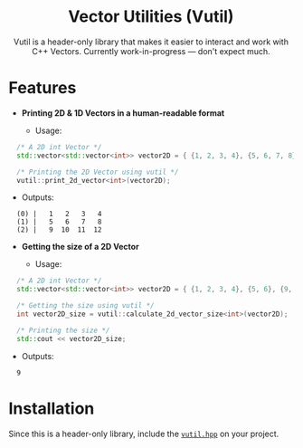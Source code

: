 <div align="center">

# Vector Utilities (Vutil)
Vutil is a header-only library that makes it easier to interact and work with C++ Vectors. Currently work-in-progress — don't expect much.

</div>

# Features

* **Printing 2D & 1D Vectors in a human-readable format**

  * Usage:
  
```cpp
  /* A 2D int Vector */
  std::vector<std::vector<int>> vector2D = { {1, 2, 3, 4}, {5, 6, 7, 8}, {9, 10, 11, 12} };

  /* Printing the 2D Vector using vutil */
  vutil::print_2d_vector<int>(vector2D);
``` 
  
  * Outputs:
    
```
  (0) |   1   2   3   4
  (1) |   5   6   7   8
  (2) |   9  10  11  12
```
  
* **Getting the size of a 2D Vector**

  * Usage:
    
```cpp
  /* A 2D int Vector */
  std::vector<std::vector<int>> vector2D = { {1, 2, 3, 4}, {5, 6}, {9, 10, 12} };

  /* Getting the size using vutil */
  int vector2D_size = vutil::calculate_2d_vector_size<int>(vector2D);

  /* Printing the size */
  std::cout << vector2D_size;
```
  
  * Outputs:
    
```
  9
```
  
# Installation
Since this is a header-only library, include the [`vutil.hpp`](./src/vutil.hpp) on your project.
